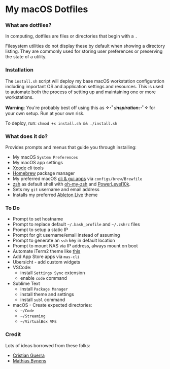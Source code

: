 # My macOS Dotfiles

### What are dotfiles?

In computing, dotfiles are files or directories that begin with a `.`

Filesystem utilities do not display these by default when showing a directory listing. They are commonly used for storing user preferences or preserving the state of a utility.

### Installation

The `install.sh` script will deploy my base macOS workstation configuration including important OS and application settings and resources. This is used to automate both the process of setting up and maintaining one or more workstations.

**Warning**: You're probably best off using this as **✧･ﾟ:_inspiration_:･ﾟ✧** for your own setup. Run at your own risk.

To deploy, run: `chmod +x install.sh && ./install.sh`

### What does it do?

Provides prompts and menus that guide you through installing:

- My macOS `System Preferences`
- My macOS app settings
- [Xcode](https://developer.apple.com/library/archive/technotes/tn2339/_index.html) cli tools
- [Homebrew](https://brew.sh/) package manager
- My preferred macOS [cli & gui apps](https://github.com/samkasman/macOS-Dotfiles/blob/master/configs/brew/Brewfile) via `configs/brew/Brewfile`
- [zsh](http://zsh.sourceforge.net/) as default shell with [oh-my-zsh](https://github.com/robbyrussell/oh-my-zsh) and [PowerLevel10k](https://github.com/romkatv/powerlevel10k).
- Sets my `git` username and email address
- Installs my preferred [Ableton Live](https://www.ableton.com/en/live/) theme

### To Do

- Prompt to set hostname
- Prompt to replace default `~/.bash_profile` and `~/.zshrc` files
- Prompt to setup a static IP
- Prompt for git username/email instead of assuming
- Prompt to generate an `ssh` key in default location
- Prompt to mount NAS via IP address, always mount on boot
- Automate iTerm2 theme like [this](https://github.com/mbadolato/iTerm2-Color-Schemes/issues/140)
- Add App Store apps via `mas-cli`
- Ubersicht - add custom widgets
- VSCode:
	- install `Settings Sync` extension
	- enable `code` command
- Sublime Text
	- install `Package Manager`
	- install theme and settings
	- install `subl` command
- macOS - Create expected directories:
	- `~/Code`
	- `~/Streaming`
	- `~/VirtualBox VMs`

### Credit

Lots of ideas borrowed from these folks:
- [Cristian Guerra](https://github.com/explorador)
- [Mathias Bynens](https://github.com/mathiasbynens)
